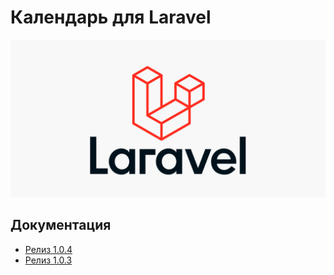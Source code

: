 # Календарь для Laravel

![Календарь Laravel](https://raw.githubusercontent.com/indotcode/calendar/master/screenshots/logo.png "200рк")

## Документация

- [Релиз 1.0.4](https://github.com/indotcode/calendar/docs/1.0.4)
- [Релиз 1.0.3](https://github.com/indotcode/calendar/docs/1.0.3)

